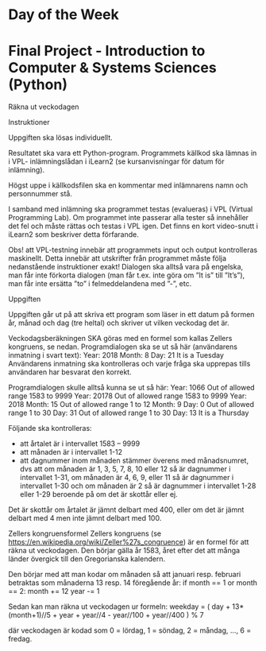 # Day of the Week
# Final Project - Introduction to Computer & Systems Sciences (Python)


Räkna ut veckodagen

Instruktioner

Uppgiften ska lösas individuellt.

Resultatet ska vara ett Python-program. Programmets källkod ska lämnas in i VPL- inlämningslådan i iLearn2 (se kursanvisningar för datum för inlämning).

Högst uppe i källkodsfilen ska en kommentar med inlämnarens namn och personnummer stå.

I samband med inlämning ska programmet testas (evalueras) i VPL (Virtual Programming Lab). Om programmet inte passerar alla tester så innehåller det fel och måste rättas och testas i VPL igen. Det finns en kort video-snutt i iLearn2 som beskriver detta förfarande.

Obs! att VPL-testning innebär att programmets input och output kontrolleras maskinellt. Detta innebär att utskrifter från programmet måste följa nedanstående instruktioner exakt!
Dialogen ska alltså vara på engelska, man får inte förkorta dialogen (man får t.ex. inte göra om ”It is” till ”It’s”), man får inte ersätta ”to” i felmeddelandena med ”-”, etc.

Uppgiften

Uppgiften går ut på att skriva ett program som läser in ett datum på formen år, månad och dag (tre heltal) och skriver ut vilken veckodag det är.

Veckodagsberäkningen SKA göras med en formel som kallas Zellers kongruens, se nedan. Programdialogen ska se ut så här (användarens inmatning i svart text):
Year: 2018
Month: 8
Day: 21
It is a Tuesday
Användarens inmatning ska kontrolleras och varje fråga ska upprepas tills användaren har besvarat den korrekt.

Programdialogen skulle alltså kunna se ut så här:
Year: 1066
Out of allowed range 1583 to 9999
Year: 20178
Out of allowed range 1583 to 9999
Year: 2018
Month: 15
Out of allowed range 1 to 12
Month: 9
Day: 0
Out of allowed range 1 to 30
Day: 31
Out of allowed range 1 to 30
Day: 13
It is a Thursday

Följande ska kontrolleras:
- att årtalet är i intervallet 1583 – 9999
- att månaden är i intervallet 1-12
- att dagnummer inom månaden stämmer överens med månadsnumret, dvs att om månaden är 1, 3, 5, 7, 8, 10 eller 12 så är dagnummer i intervallet 1-31, om månaden är 4, 6, 9, eller 11 så är dagnummer i intervallet 1-30 och om månaden är 2 så är dagnummer i intervallet 1-28 eller 1-29 beroende på om det är skottår eller ej.

Det är skottår om årtalet är jämnt delbart med 400, eller om det är jämnt delbart med 4 men inte jämnt delbart med 100.

Zellers kongruensformel
Zellers kongruens (se https://en.wikipedia.org/wiki/Zeller%27s_congruence) är en formel för att räkna ut veckodagen. Den börjar gälla år 1583, året efter det att många länder övergick till den Gregorianska kalendern.

Den börjar med att man kodar om månaden så att januari resp. februari betraktas som månaderna 13 resp. 14 föregående år:
  if month == 1 or month == 2:
       month += 12
year -= 1

Sedan kan man räkna ut veckodagen ur formeln:
  weekday = ( day + 13*(month+1)//5 + year + year//4
             - year//100 + year//400 ) % 7

där veckodagen är kodad som 0 = lördag, 1 = söndag, 2 = måndag, ..., 6 = fredag.
